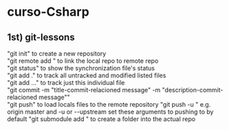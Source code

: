 # curso-Csharp

## 1st) git-lessons
"git init" to create a new repository\
"git remote add <location-of-git-repo> <url>" to link the local repo to remote repo\
"git status" to show the synchronization file's status \
"git add ." to track all untracked and modified listed files \
"git add <file-name>..." to track just this individual file \
"git commit -m "title-commit-relacioned message" -m "description-commit-relacioned message""\
"git push" to load locals files to the remote repository
"git push -u <location-of-git-repo> <branch-to-push-to>"  e.g. origin master and -u or --upstream set these arguments to pushing to by default
"git submodule add <url> <folder-name>" to create a folder into the actual repo